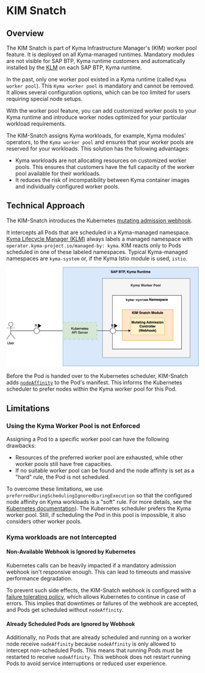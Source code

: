 # KIM Snatch

## Overview
The KIM Snatch is part of Kyma Infrastructure Manager's (KIM) worker pool feature. It is deployed on all Kyma-managed runtimes. Mandatory modules are not visible for  SAP BTP, Kyma runtime customers and automatically installed by the [KLM](https://github.com/kyma-project/lifecycle-manager) on each SAP BTP, Kyma runtime.

In the past, only one worker pool existed in a Kyma runtime (called `Kyma worker pool`). This `Kyma worker pool` is mandatory and cannot be removed. It allows several configuration options, which can be too limited for users requiring special node setups.

With the worker pool feature, you can add customized worker pools to your Kyma runtime and introduce worker nodes optimized for your particular workload requirements. 

The KIM-Snatch assigns Kyma workloads, for example, Kyma modules' operators, to the `Kyma worker pool` and ensures that your worker pools are reserved for your workloads. This solution has the following advantages:

* Kyma workloads are not allocating resources on customized worker pools. This ensures that customers have the full capacity of the worker pool available for their workloads.
* It reduces the risk of incompatibility between Kyma container images and individually configured worker pools.

## Technical Approach

The KIM-Snatch introduces the Kubernetes [mutating admission webhook](https://kubernetes.io/docs/reference/access-authn-authz/admission-controllers/#mutatingadmissionwebhook).

It intercepts all Pods that are scheduled in a Kyma-managed namespace. [Kyma Lifecycle Manager (KLM)](https://github.com/kyma-project/lifecycle-manager) always labels a managed namespace with `operator.kyma-project.io/managed-by: kyma`. KIM reacts only to Pods scheduled in one of these labeled namespaces. Typical Kyma-managed namespaces are `kyma-system` or, if the Kyma Istio module is used,  `istio`.

![KIM Snatch Webhook](./assets/snatch-deployment.svg)

Before the Pod is handed over to the Kubernetes scheduler, KIM-Snatch adds [`nodeAffinity`](https://kubernetes.io/docs/concepts/scheduling-eviction/assign-pod-node/#node-affinity) to the Pod's manifest. This informs the Kubernetes scheduler to prefer nodes within the Kyma worker pool for this Pod. 

## Limitations

### Using the Kyma Worker Pool is not Enforced
Assigning a Pod to a specific worker pool can have the following drawbacks:

* Resources of the preferred worker pool are exhausted, while other worker pools still have free capacities.
* If no suitable worker pool can be found and the node affinity is set as a "hard" rule, the Pod is not scheduled.

To overcome these limitations, we use `preferredDuringSchedulingIgnoredDuringExecution` so that the configured node affinity on Kyma workloads is a "soft" rule. For more details, see the [Kubernetes documentation](https://kubernetes.io/docs/concepts/scheduling-eviction/assign-pod-node/#node-affinity)). The Kubernetes scheduler prefers the Kyma worker pool. Still, if scheduling the Pod in this pool is impossible, it also considers other worker pools.

### Kyma workloads are not Intercepted

#### Non-Available Webhook is Ignored by Kubernetes
Kubernetes calls can be heavily impacted if a mandatory admission webhook isn't responsive enough. This can lead to timeouts and massive performance degradation.

To prevent such side effects, the KIM-Snatch webhook is configured with a [failure tolerating policy](https://kubernetes.io/docs/reference/access-authn-authz/extensible-admission-controllers/#failure-policy), which allows Kubernetes to continue in case of errors. This implies that downtimes or failures of the webhook are accepted, and Pods get scheduled without `nodeAffinity`.

#### Already Scheduled Pods are Ignored by Webhook
Additionally, no Pods that are already scheduled and running on a worker node receive `nodeAffinity` because `nodeAffinity` is only allowed to intercept non-scheduled Pods. This means that running Pods must be restarted to receive `nodeAffinity`. This webhook does not restart running Pods to avoid service interruptions or reduced user experience.